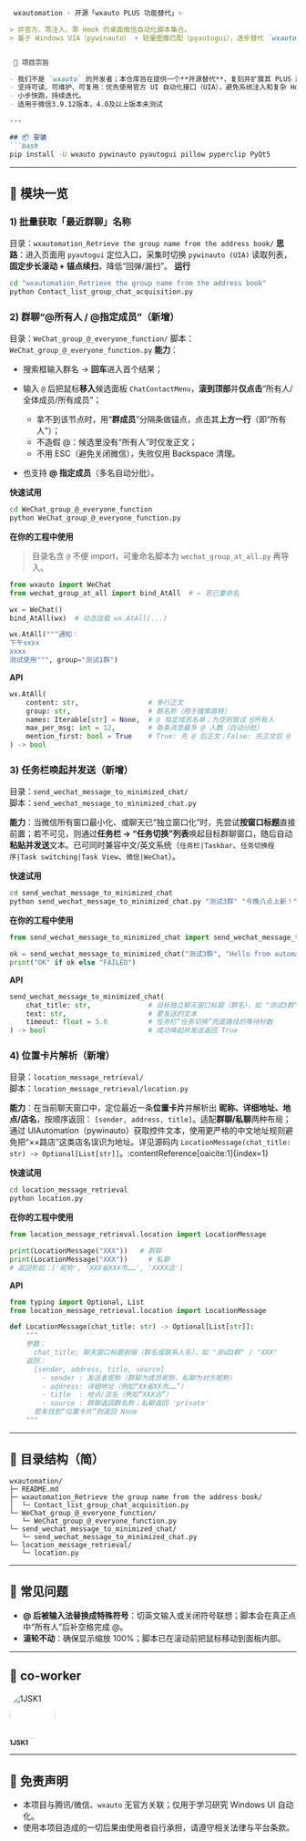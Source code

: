 ````markdown
 wxautomation · 开源「wxauto PLUS 功能替代」✨

> 非官方、零注入、零 Hook 的桌面微信自动化脚本集合。  
> 基于 Windows UIA（pywinauto） + 轻量图像匹配（pyautogui），逐步替代 `wxauto` PLUS 版的常用能力。


 🧭 项目宗旨

- 我们不是 `wxauto` 的开发者；本仓库旨在提供一个**开源替代**，复刻并扩展其 PLUS 版本常用能力；
- 坚持可读、可维护、可复用：优先使用官方 UI 自动化接口（UIA），避免系统注入和复杂 Hook；
- 小步快跑，持续迭代。
- 适用于微信3.9.12版本，4.0及以上版本未测试

---

## 📦 安装
```bash
pip install -U wxauto pywinauto pyautogui pillow pyperclip PyQt5
````

---

## 📂 模块一览

### 1) 批量获取「最近群聊」名称

目录：`wxautomation_Retrieve the group name from the address book/`
**思路**：进入页面用 `pyautogui` 定位入口，采集时切换 `pywinauto (UIA)` 读取列表，**固定步长滚动 + 锚点续扫**，降低“回弹/漏扫”。
**运行**

```bash
cd "wxautomation_Retrieve the group name from the address book"
python Contact_list_group_chat_acquisition.py
```

### 2) 群聊“@所有人 / @指定成员”（新增）

目录：`WeChat_group_@_everyone_function/`
脚本：`WeChat_group_@_everyone_function.py`
**能力**：

* 搜索框输入群名 → **回车**进入首个结果；
* 输入 `@` 后把鼠标**移入**候选面板 `ChatContactMenu`，**滚到顶部**并**仅点击**“所有人/全体成员/所有成员”；

  * 拿不到该节点时，用“**群成员**”分隔条做锚点，点击其**上方一行**（即“所有人”）；
  * 不造假 @：候选里没有“所有人”时仅发正文；
  * 不用 ESC（避免关闭微信），失败仅用 Backspace 清理。
* 也支持 **@ 指定成员**（多名自动分批）。

**快速试用**

```bash
cd WeChat_group_@_everyone_function
python WeChat_group_@_everyone_function.py
```

**在你的工程中使用**

> 目录名含 `@` 不便 import，可重命名脚本为 `wechat_group_at_all.py` 再导入。

```python
from wxauto import WeChat
from wechat_group_at_all import bind_AtAll  # ← 若已重命名

wx = WeChat()
bind_AtAll(wx)  # 动态挂载 wx.AtAll(...)

wx.AtAll("""通知：
下午xxxx
xxxx
测试使用""", group="测试1群")
```

**API**

```python
wx.AtAll(
    content: str,                 # 多行正文
    group: str,                   # 群名称（用于搜索跳转）
    names: Iterable[str] = None,  # @ 指定成员名单；为空则尝试 @所有人
    max_per_msg: int = 12,        # 每条消息最多 @ 人数（自动分批）
    mention_first: bool = True    # True: 先 @ 后正文；False: 先正文后 @
) -> bool
```

### 3) 任务栏唤起并发送（新增）

目录：`send_wechat_message_to_minimized_chat/`  
脚本：`send_wechat_message_to_minimized_chat.py`

**能力**：当微信所有窗口最小化、或聊天已“独立窗口化”时，先尝试**按窗口标题**直接前置；若不可见，则通过**任务栏 → “任务切换”列表**唤起目标群聊窗口，随后自动**粘贴并发送**文本。已可同时兼容中文/英文系统（`任务栏|Taskbar`、`任务切换程序|Task switching|Task View`、`微信|WeChat`）。

**快速试用**
```bash
cd send_wechat_message_to_minimized_chat
python send_wechat_message_to_minimized_chat.py "测试3群" "今晚八点上新！"
```
**在你的工程中使用**
```python
from send_wechat_message_to_minimized_chat import send_wechat_message_to_minimized_chat

ok = send_wechat_message_to_minimized_chat("测试3群", "Hello from automation!")
print("OK" if ok else "FAILED")
```
**API**

```python
send_wechat_message_to_minimized_chat(
    chat_title: str,              # 目标独立聊天窗口标题（群名），如 "测试3群"
    text: str,                    # 要发送的文本
    timeout: float = 5.0          # 任务栏“任务切换”兜底路径的等待秒数
) -> bool                         # 成功唤起并发送返回 True

```
### 4) 位置卡片解析（新增）

目录：`location_message_retrieval/`  
脚本：`location_message_retrieval/location.py`

**能力**：在当前聊天窗口中，定位最近一条**位置卡片**并解析出 **昵称、详细地址、地点/店名**，按顺序返回：
`[sender, address, title]`。适配**群聊/私聊**两种布局；通过 UIAutomation（pywinauto）获取控件文本，使用更严格的中文地址规则避免把“××路店”这类店名误识为地址。详见源码内 `LocationMessage(chat_title: str) -> Optional[List[str]]`。:contentReference[oaicite:1]{index=1}

**快速试用**
```bash
cd location_message_retrieval
python location.py
```
**在你的工程中使用**
```python
from location_message_retrieval.location import LocationMessage

print(LocationMessage("XXX"))   # 群聊
print(LocationMessage("XXX"))     # 私聊
# 返回形如：['昵称', 'XXX省XXX市……', 'XXXX店']
```
**API**

```python
from typing import Optional, List
from location_message_retrieval.location import LocationMessage

def LocationMessage(chat_title: str) -> Optional[List[str]]:
    """
    参数：
      chat_title: 聊天窗口标题前缀（群名或联系人名），如 "测试3群" / "XXX"
    返回：
      [sender, address, title, source]
        - sender : 发送者昵称（群聊为成员昵称，私聊为对方昵称）
        - address: 详细地址（例如“XX省XX市……”）
        - title  : 地点/店名（例如“XXX店”）
        - source : 群聊返回群名称；私聊返回 'private'
      若未找到“位置卡片”则返回 None
    """


```

---

## 🧱 目录结构（简）

```
wxautomation/
├─ README.md
├─ wxautomation_Retrieve the group name from the address book/
│  └─ Contact_list_group_chat_acquisition.py
└─ WeChat_group_@_everyone_function/
   └─ WeChat_group_@_everyone_function.py
└─ send_wechat_message_to_minimized_chat/
   └─ send_wechat_message_to_minimized_chat.py
└─ location_message_retrieval/
   └─ location.py
```

---

## 🔧 常见问题

* **@ 后被输入法替换成特殊符号**：切英文输入或关闭符号联想；脚本会在真正点中“所有人”后补空格完成 @。
* **滚轮不动**：确保显示缩放 100%；脚本已在滚动前把鼠标移动到面板内部。

---

## 👥 co-worker

<p align="left">
  <a href="https://github.com/1JSK1" title="1JSK1">
    <img src="https://github.com/1JSK1.png?size=96" width="80" height="80" style="border-radius:50%; margin-right:12px;" alt="1JSK1"/>
    <br/><sub><b>1JSK1</b></sub>
  </a>
</p>

---

## 📜 免责声明

* 本项目与腾讯/微信、`wxauto` 无官方关联；仅用于学习研究 Windows UI 自动化。
* 使用本项目造成的一切后果由使用者自行承担，请遵守相关法律与平台条款。

```
```
